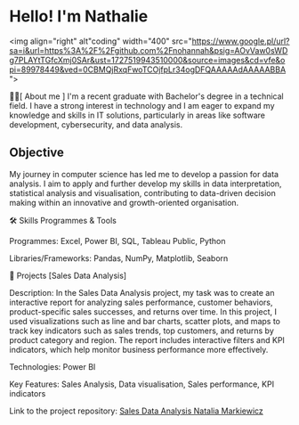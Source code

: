 # Hello! I'm Nathalie
<img align="right" alt"coding" width="400" src="https://www.google.pl/url?sa=i&url=https%3A%2F%2Fgithub.com%2Fnohannah&psig=AOvVaw0sWDg7PLAYtTGfcXmj0SAr&ust=1727519943510000&source=images&cd=vfe&opi=89978449&ved=0CBMQjRxqFwoTCOjfpLr34ogDFQAAAAAdAAAAABBA
">



🧑‍💻[ About me ]
I'm a recent graduate with Bachelor's degree in a technical field. I have a strong interest in technology and I am eager to expand my knowledge and skills in IT solutions, particularly in areas like software development, cybersecurity, and data analysis.


## Objective
My journey in computer science has led me to develop a passion for data analysis. I aim to apply and further develop my skills in data interpretation, statistical analysis and visualisation, contributing to data-driven decision making within an innovative and growth-oriented organisation.

🛠️ Skills
Programmes & Tools

Programmes: Excel, Power BI, SQL, Tableau Public, Python

Libraries/Frameworks: Pandas, NumPy, Matplotlib, Seaborn

📂 Projects
[Sales Data Analysis]

Description: In the Sales Data Analysis project, my task was to create an interactive report for analyzing sales performance, customer behaviors, product-specific sales successes, and returns over time. In this project, I used visualizations such as line and bar charts, scatter plots, and maps to track key indicators such as sales trends, top customers, and returns by product category and region. The report includes interactive filters and KPI indicators, which help monitor business performance more effectively.

Technologies: Power BI

Key Features: Sales Analysis, Data visualisation, Sales performance, KPI indicators


Link to the project repository: [Sales Data Analysis Natalia Markiewicz](https://github.com/Nathalie246/Nathalie246/blob/main/Sales%20Data%20Analysis%20Natalia%20Markiewicz.pdf)




